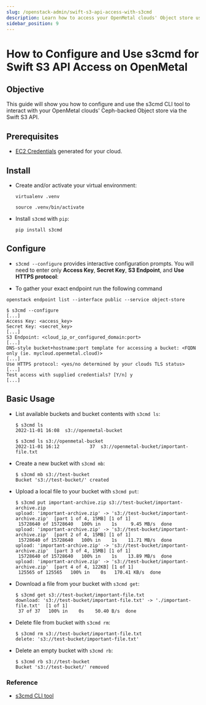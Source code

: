 ```yaml
---
slug: /openstack-admin/swift-s3-api-access-with-s3cmd
description: Learn how to access your OpenMetal clouds' Object store using s3cmd and the Swift S3 API
sidebar_position: 9
---
```

# How to Configure and Use s3cmd for Swift S3 API Access on OpenMetal

## Objective

This guide will show you how to configure and use the s3cmd CLI tool to interact
with your OpenMetal clouds' Ceph-backed Object store via the Swift S3 API.

## Prerequisites

- [EC2 Credentials](swift-api-s3.md) generated for your cloud.

## Install

- Create and/or activate your virtual environment:
  
  ```shell
  virtualenv .venv

  source .venv/bin/activate
  ```

- Install `s3cmd` with `pip`:
  
  ```shell
  pip install s3cmd
  ```

## Configure

- `s3cmd --configure` provides interactive configuration prompts. You will need
  to enter only **Access Key**, **Secret Key**, **S3 Endpoint**, and
  **Use HTTPS protocol**:

- To gather your exact endpoint run the following command

```shell
openstack endpoint list --interface public --service object-store
```


  ```shell
  $ s3cmd --configure
  [...]
  Access Key: <access_key>
  Secret Key: <secret_key>
  [...]
  S3 Endpoint: <cloud_ip_or_configured_domain:port>
  [...]
  DNS-style bucket+hostname:port template for accessing a bucket: <FQDN only (ie. mycloud.openmetal.cloud)>
  [...]
  Use HTTPS protocol: <yes/no determined by your clouds TLS status>
  [...]
  Test access with supplied credentials? [Y/n] y
  [...]
  ```

## Basic Usage

- List available buckets and bucket contents with `s3cmd ls`:
  
  ```shell
  $ s3cmd ls
  2022-11-01 16:08  s3://openmetal-bucket

  $ s3cmd ls s3://openmetal-bucket
  2022-11-01 16:12           37  s3://openmetal-bucket/important-file.txt
  ```

- Create a new bucket with `s3cmd mb`:
  
  ```shell
  $ s3cmd mb s3://test-bucket
  Bucket 's3://test-bucket/' created
  ```

- Upload a local file to your bucket with `s3cmd put`:
  
  ```shell
  $ s3cmd put important-archive.zip s3://test-bucket/important-archive.zip
  upload: 'important-archive.zip' -> 's3://test-bucket/important-archive.zip'  [part 1 of 4, 15MB] [1 of 1]
   15728640 of 15728640   100% in    1s     9.45 MB/s  done
  upload: 'important-archive.zip' -> 's3://test-bucket/important-archive.zip'  [part 2 of 4, 15MB] [1 of 1]
   15728640 of 15728640   100% in    1s    11.71 MB/s  done
  upload: 'important-archive.zip' -> 's3://test-bucket/important-archive.zip'  [part 3 of 4, 15MB] [1 of 1]
   15728640 of 15728640   100% in    1s    13.89 MB/s  done
  upload: 'important-archive.zip' -> 's3://test-bucket/important-archive.zip'  [part 4 of 4, 122KB] [1 of 1]
   125565 of 125565   100% in    0s   170.41 KB/s  done
  ```

- Download a file from your bucket with `s3cmd get`:
  
  ```shell
  $ s3cmd get s3://test-bucket/important-file.txt
  download: 's3://test-bucket/important-file.txt' -> './important-file.txt'  [1 of 1]
   37 of 37   100% in    0s    50.40 B/s  done
  ```

- Delete file from bucket with `s3cmd rm`:
  
  ```shell
  $ s3cmd rm s3://test-bucket/important-file.txt
  delete: 's3://test-bucket/important-file.txt'
  ```

- Delete an empty bucket with `s3cmd rb`:
  
  ```shell
  $ s3cmd rb s3://test-bucket
  Bucket 's3://test-bucket/' removed
  ```

### Reference

- [s3cmd CLI tool](https://github.com/s3tools/s3cmd)
